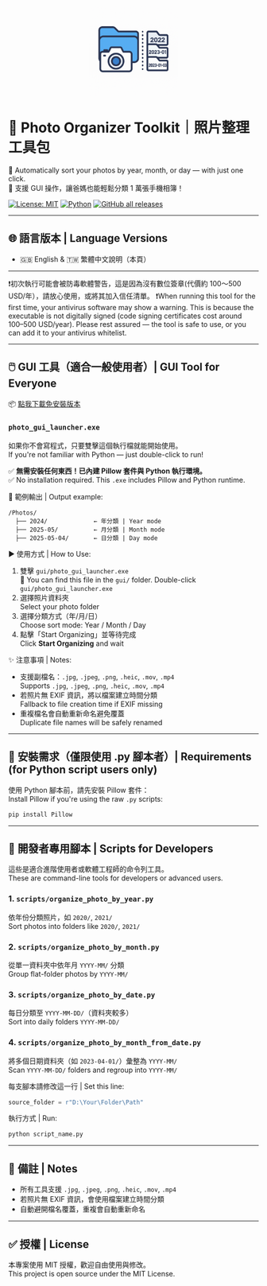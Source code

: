 <p align="center">
  <img src="logo/logo.png" width="180" alt="Photo Organizer logo">
</p>

# 📂 Photo Organizer Toolkit｜照片整理工具包

🧹 Automatically sort your photos by year, month, or day — with just one click.  
📸 支援 GUI 操作，讓爸媽也能輕鬆分類 1 萬張手機相簿！

[![License: MIT](https://img.shields.io/badge/license-MIT-blue.svg)](LICENSE)
[![Python](https://img.shields.io/badge/python-3.7%2B-blue)](https://www.python.org/)
[![GitHub all releases](https://img.shields.io/github/downloads/TengWei-Hung/PhotoOrganizer/total.svg?cacheSeconds=60)](https://github.com/TengWei-Hung/PhotoOrganizer/releases)

---

## 🌐 語言版本 | Language Versions
- 🇬🇧 English & 🇹🇼 繁體中文說明（本頁）

---

❗初次執行可能會被防毒軟體警告，這是因為沒有數位簽章(代價約 100～500 USD/年），請放心使用，或將其加入信任清單。
❗When running this tool for the first time, your antivirus software may show a warning. This is because the executable is not digitally signed (code signing certificates cost around $100–$500 USD/year).
Please rest assured — the tool is safe to use, or you can add it to your antivirus whitelist.

---

## 🖱️ GUI 工具（適合一般使用者）| GUI Tool for Everyone
📦 [點我下載免安裝版本](https://github.com/TengWei-Hung/PhotoOrganizer/releases/download/v1.0.0/PhotoOrganizer_GUI_v1.0.zip)

### `photo_gui_launcher.exe`
如果你不會寫程式，只要雙擊這個執行檔就能開始使用。  
If you're not familiar with Python — just double-click to run!

✅ **無需安裝任何東西！已內建 Pillow 套件與 Python 執行環境。**  
✅ No installation required. This `.exe` includes Pillow and Python runtime.

📂 範例輸出 | Output example:
```
/Photos/
  ├── 2024/             ← 年分類 | Year mode
  ├── 2025-05/          ← 月分類 | Month mode
  ├── 2025-05-04/       ← 日分類 | Day mode
```

▶️ 使用方式 | How to Use:
1. 雙擊 `gui/photo_gui_launcher.exe`  
   📁 You can find this file in the `gui/` folder.
Double-click `gui/photo_gui_launcher.exe`
2. 選擇照片資料夾  
   Select your photo folder
3. 選擇分類方式（年/月/日）  
   Choose sort mode: Year / Month / Day
4. 點擊「Start Organizing」並等待完成  
   Click **Start Organizing** and wait

✨ 注意事項 | Notes:
- 支援副檔名：`.jpg`, `.jpeg`, `.png`, `.heic`, `.mov`, `.mp4`  
  Supports `.jpg`, `.jpeg`, `.png`, `.heic`, `.mov`, `.mp4`
- 若照片無 EXIF 資訊，將以檔案建立時間分類  
  Fallback to file creation time if EXIF missing
- 重複檔名會自動重新命名避免覆蓋  
  Duplicate file names will be safely renamed

---

## 🔧 安裝需求（僅限使用 .py 腳本者）| Requirements (for Python script users only)

使用 Python 腳本前，請先安裝 Pillow 套件：  
Install Pillow if you're using the raw `.py` scripts:

```bash
pip install Pillow
```

---

## 📁 開發者專用腳本 | Scripts for Developers

這些是適合進階使用者或軟體工程師的命令列工具。  
These are command-line tools for developers or advanced users.

### 1. `scripts/organize_photo_by_year.py`  
依年份分類照片，如 `2020/`, `2021/`  
Sort photos into folders like `2020/`, `2021/`

### 2. `scripts/organize_photo_by_month.py`  
從單一資料夾中依年月 `YYYY-MM/` 分類  
Group flat-folder photos by `YYYY-MM/`

### 3. `scripts/organize_photo_by_date.py`  
每日分類至 `YYYY-MM-DD/`（資料夾較多）  
Sort into daily folders `YYYY-MM-DD/`

### 4. `scripts/organize_photo_by_month_from_date.py`  
將多個日期資料夾（如 `2023-04-01/`）彙整為 `YYYY-MM/`  
Scan `YYYY-MM-DD/` folders and regroup into `YYYY-MM/`

每支腳本請修改這一行 | Set this line:
```python
source_folder = r"D:\Your\Folder\Path"
```

執行方式 | Run:
```bash
python script_name.py
```

---

## 📌 備註 | Notes

- 所有工具支援 `.jpg`, `.jpeg`, `.png`, `.heic`, `.mov`, `.mp4`
- 若照片無 EXIF 資訊，會使用檔案建立時間分類
- 自動避開檔名覆蓋，重複會自動重新命名

---

## ✅ 授權 | License

本專案使用 MIT 授權，歡迎自由使用與修改。  
This project is open source under the MIT License.
